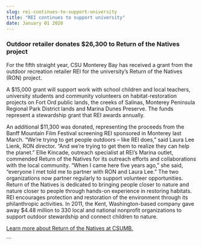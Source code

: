 ```yaml
---
slug: rei-continues-to-support-university
title: "REI continues to support university"
date: January 01 2020
---
```


 
<h3>Outdoor retailer donates $26,300 to Return of the Natives project</h3>
<p>
  For the fifth straight year, CSU Monterey Bay has received a grant from the
  outdoor recreation retailer REI for the university’s Return of the Natives
  (RON) project.
</p>
<p>
  A $15,000 grant will support work with school children and local teachers,
  university students and community volunteers on habitat-restoration projects
  on Fort Ord public lands, the creeks of Salinas, Monterey Peninsula Regional
  Park District lands and Marina Dunes Preserve. The funds represent a
  stewardship grant that REI awards annually.
</p>
<p>
  An additional $11,300 was donated, representing the proceeds from the Banff
  Mountain Film Festival screening REI sponsored in Monterey last March. “We’re
  trying to get people outdoors – like REI does,” said Laura Lee Lienk, RON
  director. “And we’re trying to get them to realize they can help the planet.”
  Ellie Kincade, outreach specialist at REI’s Marina outlet, commended Return of
  the Natives for its outreach efforts and collaborations with the local
  community. “When I came here five years ago,” she said, “everyone I met told
  me to partner with RON and Laura Lee.” The two organizations now partner
  regularly to support volunteer opportunities. Return of the Natives is
  dedicated to bringing people closer to nature and nature closer to people
  through hands-on experience in restoring habitats. REI encourages protection
  and restoration of the environment through its philanthropic activities. In
  2011, the Kent, Washington-based company gave away $4.48 million to 330 local
  and national nonprofit organizations to support outdoor stewardship and
  connect children to nature.
</p>
<p>
  <a href="https://csumb.edu/ron"
    >Learn more about Return of the Natives at CSUMB.</a
  >
</p>
```

